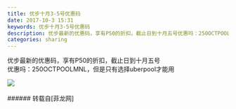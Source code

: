 ```yaml
---
title: 优步十月3-5号优惠码
date: 2017-10-3 15:31
keywords: 优步十月3-5号优惠码
description: 优步最新的优惠码，享有P50的折扣，截止日到十月五号优惠吗：250OCTPOOLMNL，但是只有选择uberpool才能用
categories: sharing
---
```

<td class="t_f" id="postmessage_912060">

优步最新的优惠码，享有P50的折扣，截止日到十月五号<br/>
优惠吗：250OCTPOOLMNL，但是只有选择uberpool才能用<br/>

<img aid="637736" data-cf-modified-0af2fb0bcaaca32ba44f1478-="" file="data/attachment/forum/201710/03/152649hkztegus5ek59x2t.jpg.thumb.jpg" id="aimg_637736" inpost="1" onclick="" onmouseover="" src="http://www.flw.ph/data/attachment/forum/201710/03/152649hkztegus5ek59x2t.jpg" style="cursor:pointer" zoomfile="data/attachment/forum/201710/03/152649hkztegus5ek59x2t.jpg"/>


<br/>
<br/>
</td>
###### 转载自[菲龙网]